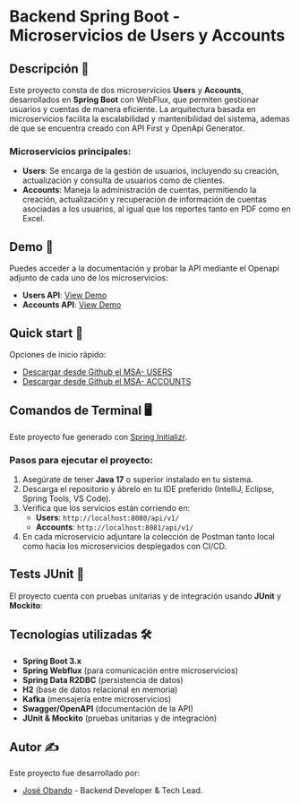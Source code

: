 # Backend Spring Boot - Microservicios de Users y Accounts

## Descripción 📌

Este proyecto consta de dos microservicios **Users** y **Accounts**, desarrollados en **Spring Boot** con WebFlux, que permiten gestionar usuarios y cuentas de manera eficiente. La arquitectura basada en microservicios facilita la escalabilidad y mantenibilidad del sistema, ademas
de que se encuentra creado con API First y OpenApi Generator.
### Microservicios principales:
- **Users**: Se encarga de la gestión de usuarios, incluyendo su creación, actualización y consulta de usuarios como de clientes.
- **Accounts**: Maneja la administración de cuentas, permitiendo la creación, actualización y recuperación de información de cuentas asociadas a los usuarios, al igual que los reportes tanto en PDF como en Excel.

## Demo 🚀

Puedes acceder a la documentación y probar la API mediante el Openapi adjunto de cada uno de los microservicios:
- **Users API**: [View Demo](https://exam-p-949b6094fe5d.herokuapp.com/)
- **Accounts API**: [View Demo](https://exam-msa-accounts-61fa437c4bce.herokuapp.com/)

## Quick start 🚀

Opciones de inicio rápido:
- [Descargar desde Github el MSA- USERS](https://github.com/joseobando0001/exam-msa-users.git)
- [Descargar desde Github el MSA- ACCOUNTS](https://github.com/joseobando0001/exam-msa-accounts.git)

## Comandos de Terminal 🖥️

Este proyecto fue generado con [Spring Initializr](https://start.spring.io/).

### Pasos para ejecutar el proyecto:
1. Asegúrate de tener **Java 17** o superior instalado en tu sistema.
2. Descarga el repositorio y ábrelo en tu IDE preferido (IntelliJ, Eclipse, Spring Tools, VS Code).
3. Verifica que los servicios están corriendo en:
    - **Users**: `http://localhost:8080/api/v1/`
    - **Accounts**: `http://localhost:8081/api/v1/`
4. En cada microservicio adjuntare la colección de Postman tanto local como hacia los microservicios desplegados con CI/CD.

## Tests JUnit 🧪

El proyecto cuenta con pruebas unitarias y de integración usando **JUnit** y **Mockito**:


## Tecnologías utilizadas 🛠️

- **Spring Boot 3.x**
- **Spring Webflux** (para comunicación entre microservicios)
- **Spring Data R2DBC** (persistencia de datos)
- **H2** (base de datos relacional en memoria)
- **Kafka** (mensajería entre microservicios)
- **Swagger/OpenAPI** (documentación de la API)
- **JUnit & Mockito** (pruebas unitarias y de integración)


## Autor ✍️

Este proyecto fue desarrollado por:
- [José Obando](mailto:jose.obando_0001@hotmail.com) - Backend Developer & Tech Lead.

